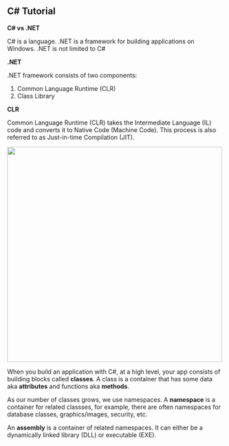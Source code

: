 <h2>C# Tutorial</h2>

**C# vs .NET**

C# is a language. .NET is a framework for building applications on Windows. .NET is not limited to C#

**.NET**

.NET framework consists of two components:

1) Common Language Runtime (CLR) 
2) Class Library

**CLR**

Common Language Runtime (CLR) takes the Intermediate Language (IL) code and converts it to Native Code (Machine Code). This process is also referred to as Just-in-time Compilation (JIT).

<img src="https://github.com/markbuckle/Csharp-Tutorial/blob/main/C%23-tutorial-img1.png" width=500>

When you build an application with C#, at a high level, your app consists of building blocks called **classes**. A class is a container that has some data aka **attributes** and functions aka **methods**. 

As our number of classes grows, we use namespaces. A **namespace** is a container for related classses, for example, there are often namespaces for database classes, graphics/images, security, etc.

An **assembly** is a container of related namespaces. It can either be a dynamically linked library (DLL) or executable (EXE). 

